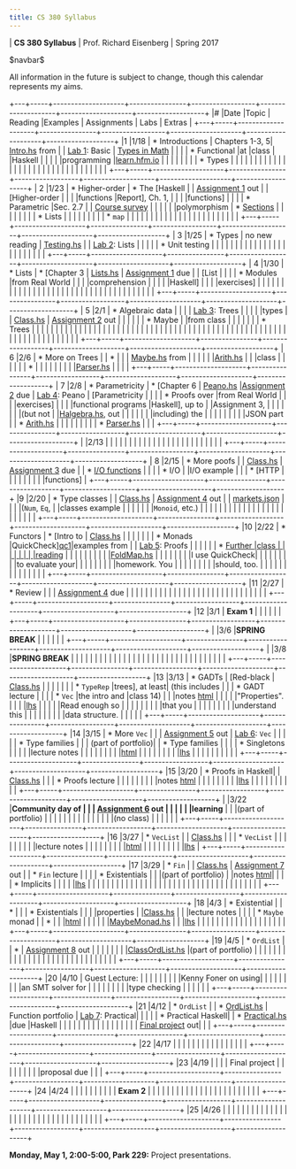 ```yaml
---
title: CS 380 Syllabus
---
```


<div id="header">

| **CS 380 Syllabus**
| Prof. Richard Eisenberg
| Spring 2017

</div>

\$navbar\$

All information in the future is subject to change, though this calendar
represents my aims.

+---+-----+--------------------+----------------+------------------+--------------------+--------------------+-------------------+
|\# |Date |Topic               | Reading        |Examples          |  Assignments       |   Labs             |  Extras           |
+---+-----+--------------------+----------------+------------------+--------------------+--------------------+-------------------+
|1  |1/18 | * Introductions    | Chapters 1-3, 5| [Intro.hs] from  |                    |  [Lab 1]\: Basic   | [Types in Math]   |
|   |     | * Functional       |at              |class             |                    |Haskell             |                   |
|   |     |programming         |[learn.hfm.io]  |                  |                    |                    |                   |
|   |     | * Types            |                |                  |                    |                    |                   |
|   |     |                    |                |                  |                    |                    |                   |
|   |     |                    |                |                  |                    |                    |                   |
|   |     |                    |                |                  |                    |                    |                   |
+---+-----+--------------------+----------------+------------------+--------------------+--------------------+-------------------+
| 2 |1/23 | * Higher-order     | * The [Haskell |                  | [Assignment 1] out |                    | [Higher-order     |
|   |     |functions           |Report], Ch. 1, |                  |                    |                    |functions]         |
|   |     | * Parametric       |Sec. 2.7        |                  | [Course survey]    |                    |                   |
|   |     |polymorphism        | * [Sections]   |                  |                    |                    |                   |
|   |     | * Lists            |                |                  |                    |                    |                   |
|   |     | * `map`            |                |                  |                    |                    |                   |
|   |     |                    |                |                  |                    |                    |                   |
|   |     |                    |                |                  |                    |                    |                   |
+---+-----+--------------------+----------------+------------------+--------------------+--------------------+-------------------+
| 3 |1/25 | * Types            | no new reading | [Testing.hs]     |                    |  [Lab 2]\: Lists   |                   |
|   |     | * Unit testing     |                |                  |                    |                    |                   |
|   |     |                    |                |                  |                    |                    |                   |
|   |     |                    |                |                  |                    |                    |                   |
+---+-----+--------------------+----------------+------------------+--------------------+--------------------+-------------------+
| 4 |1/30 | * Lists            | * [Chapter 3   | [Lists.hs]       | [Assignment 1] due |                    | [List             |
|   |     | * Modules          |from Real World |                  |                    |                    |comprehension      |
|   |     |                    |Haskell]        |                  |                    |                    |exercises]         |
|   |     |                    |                |                  |                    |                    |                   |
|   |     |                    |                |                  |                    |                    |                   |
|   |     |                    |                |                  |                    |                    |                   |
|   |     |                    |                |                  |                    |                    |                   |
+---+-----+--------------------+----------------+------------------+--------------------+--------------------+-------------------+
| 5 |2/1  | * Algebraic data   |                |                  |                    | [Lab 3]\: Trees    |                   |
|   |     |types               |                | [Class.hs][05c]  | [Assignment 2] out |                    |                   |
|   |     | * Maybe            |                |from class        |                    |                    |                   |
|   |     | * Trees            |                |                  |                    |                    |                   |
|   |     |                    |                |                  |                    |                    |                   |
|   |     |                    |                |                  |                    |                    |                   |
|   |     |                    |                |                  |                    |                    |                   |
|   |     |                    |                |                  |                    |                    |                   |
|   |     |                    |                |                  |                    |                    |                   |
|   |     |                    |                |                  |                    |                    |                   |
|   |     |                    |                |                  |                    |                    |                   |
+---+-----+--------------------+----------------+------------------+--------------------+--------------------+-------------------+
| 6 |2/6  | * More on Trees    |                | *                |                    |                    | [Maybe.hs] from   |
|   |     |                    |                |[Arith.hs][ar1]   |                    |                    |class              |
|   |     |                    |                | *                |                    |                    |                   |
|   |     |                    |                |[Parser.hs][pa1]  |                    |                    |                   |
+---+-----+--------------------+----------------+------------------+--------------------+--------------------+-------------------+
| 7 |2/8  | * Parametricity    | * [Chapter 6   | [Peano.hs]       |[Assignment 2] due  | [Lab 4]\: Peano    | [Parametricity    |
|   |     | * Proofs over      |from Real World |                  |                    |                    |exercises]         |
|   |     |functional programs |Haskell], up to |                  |Assignment 3,       |                    |                   |
|   |     |                    |(but not        |                  |[Halgebra.hs], out  |                    |                   |
|   |     |                    |including) the  |                  |                    |                    |                   |
|   |     |                    |JSON part       |                  | * [Arith.hs][ar2]  |                    |                   |
|   |     |                    |                |                  | * [Parser.hs][pa2] |                    |                   |
+---+-----+--------------------+----------------+------------------+--------------------+--------------------+-------------------+
|   |2/13 |                    |                |                  |                    |                    |                   |
|   |     |                    |                |                  |                    |                    |                   |
|   |     |                    |                |                  |                    |                    |                   |
+---+-----+--------------------+----------------+------------------+--------------------+--------------------+-------------------+
| 8 |2/15 | * More poofs       |                | [Class.hs][c8]   | [Assignment 3] due |                    | * [I/O functions] |
|   |     | * I/O              |                |I/O example       |                    |                    | * [HTTP           |
|   |     |                    |                |                  |                    |                    |functions]         |
+---+-----+--------------------+----------------+------------------+--------------------+--------------------+-------------------+
|9  |2/20 | * Type classes     |                | [Class.hs][c9]   | [Assignment 4] out |                    | [markets.json]    |
|   |     |(`Num`, `Eq`,       |                |classes example   |                    |                    |                   |
|   |     |`Monoid`, etc.)     |                |                  |                    |                    |                   |
|   |     |                    |                |                  |                    |                    |                   |
|   |     |                    |                |                  |                    |                    |                   |
+---+-----+--------------------+----------------+------------------+--------------------+--------------------+-------------------+
|10 |2/22 | * Functors         |  * [Intro to   | [Class.hs][c10]  |                    |                    |                   |
|   |     | * Monads           |QuickCheck][qc1]|examples from     |                    | [Lab 5]\: Proofs   |                   |
|   |     |                    |  * [Further    |class             |                    |                    |                   |
|   |     |                    |reading][qc2]   |                  |                    |                    |                   |
|   |     |                    |                |[FoldMap.hs]      |                    |                    |                   |
|   |     |                    |I use QuickCheck|                  |                    |                    |                   |
|   |     |                    |to evaluate your|                  |                    |                    |                   |
|   |     |                    |homework. You   |                  |                    |                    |                   |
|   |     |                    |should, too.    |                  |                    |                    |                   |
|   |     |                    |                |                  |                    |                    |                   |
+---+-----+--------------------+----------------+------------------+--------------------+--------------------+-------------------+
|11 |2/27 | * Review           |                |                  | [Assignment 4] due |                    |                   |
|   |     |                    |                |                  |                    |                    |                   |
|   |     |                    |                |                  |                    |                    |                   |
|   |     |                    |                |                  |                    |                    |                   |
+---+-----+--------------------+----------------+------------------+--------------------+--------------------+-------------------+
|12 |3/1  |  **Exam 1**        |                |                  |                    |                    |                   |
+---+-----+--------------------+----------------+------------------+--------------------+--------------------+-------------------+
|   |3/6  |**SPRING BREAK**    |                |                  |                    |                    |                   |
+---+-----+--------------------+----------------+------------------+--------------------+--------------------+-------------------+
|   |3/8  |**SPRING BREAK**    |                |                  |                    |                    |                   |
|   |     |                    |                |                  |                    |                    |                   |
|   |     |                    |                |                  |                    |                    |                   |
|   |     |                    |                |                  |                    |                    |                   |
+---+-----+--------------------+----------------+------------------+--------------------+--------------------+-------------------+
|13 |3/13 | * GADTs            | [Red-black     | [Class.hs][c13]  |                    |                    |                   |
|   |     | * `TypeRep`        |trees], at least|   (this includes |                    |                    | * GADT lecture    |
|   |     | * `Vec`            |the intro and   |class 14)         |                    |                    |notes [html][ht13] |
|   |     |                    |"Properties".   |                  |                    |                    |[lhs][lhs13]       |
|   |     |                    |Read enough so  |                  |                    |                    |                   |
|   |     |                    |that you        |                  |                    |                    |                   |
|   |     |                    |understand this |                  |                    |                    |                   |
|   |     |                    |data structure. |                  |                    |                    |                   |
+---+-----+--------------------+----------------+------------------+--------------------+--------------------+-------------------+
|14 |3/15 | * More `Vec`       |                |                  | [Assignment 5] out | [Lab 6]\: `Vec`    |                   |
|   |     | * Type families    |                |                  | (part of portfolio)|                    | * Type families   |
|   |     | * Singletons       |                |                  |                    |                    |lecture notes      |
|   |     |                    |                |                  |                    |                    |[html][ht14]       |
|   |     |                    |                |                  |                    |                    |[lhs][lhs14]       |
|   |     |                    |                |                  |                    |                    |                   |
+---+-----+--------------------+----------------+------------------+--------------------+--------------------+-------------------+
|15 |3/20 | * Proofs in Haskell|                | [Class.hs][c15]  |                    |                    | * Proofs lecture  |
|   |     |                    |                |                  |                    |                    |notes [html][ht15] |
|   |     |                    |                |                  |                    |                    |[lhs][lhs15]       |
|   |     |                    |                |                  |                    |                    |                   |
+---+-----+--------------------+----------------+------------------+--------------------+--------------------+-------------------+
|   |3/22 |**Community day of  |                |                  | [Assignment 6] out |                    |                   |
|   |     |learning**          |                |                  |(part of portfolio) |                    |                   |
|   |     |                    |                |                  |                    |                    |                   |
|   |     |(no class)          |                |                  |                    |                    |                   |
+---+-----+--------------------+----------------+------------------+--------------------+--------------------+-------------------+
|16 |3/27 | * `VecList`        |                | [Class.hs][c16]  |                    |                    | * `VecList`       |
|   |     |                    |                |                  |                    |                    |lecture notes      |
|   |     |                    |                |                  |                    |                    |[html][ht152]      |
|   |     |                    |                |                  |                    |                    |[lhs][lhs152]      |
+---+-----+--------------------+----------------+------------------+--------------------+--------------------+-------------------+
|17 |3/29 | * `Fin`            |                | [Class.hs][c17]  | [Assignment 7] out |                    | * `Fin` lecture   |
|   |     | * Existentials     |                |                  |(part of portfolio) |                    |notes [html][htfin]|
|   |     | * Implicits        |                |                  |                    |                    |[lhs][lhsfin]      |
|   |     |                    |                |                  |                    |                    |                   |
|   |     |                    |                |                  |                    |                    |                   |
|   |     |                    |                |                  |                    |                    |                   |
|   |     |                    |                |                  |                    |                    |                   |
+---+-----+--------------------+----------------+------------------+--------------------+--------------------+-------------------+
|18 |4/3  | * Existential      |                | *                |                    |                    | * Existentials    |
|   |     |properties          |                |[Class.hs][c18]   |                    |                    |lecture notes      |
|   |     | * `Maybe` monad    |                | *                |                    |                    |[html][htex]       |
|   |     |                    |                |[MaybeMonad.hs]   |                    |                    |[lhs][lhsex]       |
|   |     |                    |                |                  |                    |                    |                   |
|   |     |                    |                |                  |                    |                    |                   |
+---+-----+--------------------+----------------+------------------+--------------------+--------------------+-------------------+
|19 |4/5  | * `OrdList`        |                | *                | [Assignment 8] out |                    |                   |
|   |     |                    |                |[ClassOrdList.hs] |(part of portfolio) |                    |                   |
|   |     |                    |                |                  |                    |                    |                   |
|   |     |                    |                |                  |                    |                    |                   |
|   |     |                    |                |                  |                    |                    |                   |
+---+-----+--------------------+----------------+------------------+--------------------+--------------------+-------------------+
|20 |4/10 | Guest Lecture:     |                |                  |                    |                    |                   |
|   |     |Kenny Foner on using|                |                  |                    |                    |                   |
|   |     |an SMT solver for   |                |                  |                    |                    |                   |
|   |     |type checking       |                |                  |                    |                    |                   |
+---+-----+--------------------+----------------+------------------+--------------------+--------------------+-------------------+
|21 |4/12 | * `OrdList`        |                | * [OrdList.hs]   | Function portfolio | [Lab 7]\: Practical|                   |
|   |     | * Practical Haskell|                | * [Practical.hs] |due                 |Haskell             |                   |
|   |     |                    |                |                  |                    |                    |                   |
|   |     |                    |                |                  | [Final project] out|                    |                   |
+---+-----+--------------------+----------------+------------------+--------------------+--------------------+-------------------+
|22 |4/17 |                    |                |                  |                    |                    |                   |
|   |     |                    |                |                  |                    |                    |                   |
+---+-----+--------------------+----------------+------------------+--------------------+--------------------+-------------------+
|23 |4/19 |                    |                |                  | Final project      |                    |                   |
|   |     |                    |                |                  |proposal due        |                    |                   |
+---+-----+--------------------+----------------+------------------+--------------------+--------------------+-------------------+
|24 |4/24 |                    |                |                  |                    |                    |                   |
|   |     | **Exam 2**         |                |                  |                    |                    |                   |
|   |     |                    |                |                  |                    |                    |                   |
|   |     |                    |                |                  |                    |                    |                   |
+---+-----+--------------------+----------------+------------------+--------------------+--------------------+-------------------+
|25 |4/26 |                    |                |                  |                    |                    |                   |
|   |     |                    |                |                  |                    |                    |                   |
|   |     |                    |                |                  |                    |                    |                   |
|   |     |                    |                |                  |                    |                    |                   |
+---+-----+--------------------+----------------+------------------+--------------------+--------------------+-------------------+

**Monday, May 1, 2:00-5:00, Park 229:** Project presentations.

[learn.hfm.io]: http://learn.hfm.io/
[Types in math]: 01/types.pdf
[Lab 1]: labs/Lab01.hs
[Haskell Report]: https://www.haskell.org/onlinereport/haskell2010/
[Sections]: https://wiki.haskell.org/Section_of_an_infix_operator
[Assignment 1]: hw01/Intro.hs
[Higher-order functions]: 02/exercises.pdf
[Intro.hs]: 01/Intro.hs
[Course survey]: https://docs.google.com/forms/d/e/1FAIpQLScwTPjvehHXtIR0j14ygq_72_ZULOFhajYMp_d79621bT1lRA/viewform
[Testing.hs]: 03/Testing.hs
[Lab 2]: labs/Lab02.hs
[Chapter 3 from Real World Haskell]: http://book.realworldhaskell.org/read/defining-types-streamlining-functions.html
[List comprehension exercises]: 04/exercises.pdf
[Lists.hs]: 04/Lists.hs
[Lab 3]: labs/Lab03.hs
[Assignment 2]: hw02/Hw02.hs
[05c]: 05/Class.hs
[ar1]: 06/Arith.hs
[pa1]: 06/Parser.hs
[Maybe.hs]: 06/Maybe.hs
[Chapter 6 from Real World Haskell]: http://book.realworldhaskell.org/read/using-typeclasses.html
[Lab 4]: labs/Lab04.html
[Peano.hs]: 07/Peano.hs
[Parametricity exercises]: 07/parametricity.pdf
[Halgebra.hs]: hw03/Halgebra.hs
[Assignment 3]: hw03/Halgebra.hs
[ar2]: hw03/Arith.hs
[pa2]: hw03/Parser.hs
[c8]: 08/Class.hs
[I/O functions]: http://hackage.haskell.org/package/base-4.9.1.0/docs/System-IO.html
[HTTP functions]: http://hackage.haskell.org/package/HTTP-4000.3.5/docs/Network-HTTP.html
[HTTP example]: 08/Lab.hs
[Assignment 4]: 09/markets.pdf
[markets.json]: 09/markets.json
[c9]: 09/Class.hs
[qc1]: https://www.schoolofhaskell.com/user/pbv/an-introduction-to-quickcheck-testing
[qc2]: https://www.stuartgunter.org/posts/intro-to-quickcheck/
[Lab 5]: labs/Lab05.html
[c10]: 10/Class.hs
[FoldMap.hs]: 10/FoldMap.hs
[Red-black trees]: https://en.wikipedia.org/wiki/Red%E2%80%93black_tree
[ht13]: 13/GADTs.html
[lhs13]: 13/GADTs.md.lhs
[c13]: 13/Class.hs
[Lab 6]: labs/Lab06.html
[Assignment 5]: hw05/hw05.html
[ht14]: 14/TypeFamilies.html
[lhs14]: 14/TypeFamilies.md.lhs
[ht15]: 15/Proofs.html
[lhs15]: 15/Proofs.md.lhs
[c15]: 15/Class.hs
[ht152]: 15/VecList.html
[lhs152]: 15/VecList.md.lhs
[Assignment 6]: hw06/hw06.html
[c16]: 16/Class.hs
[Assignment 7]: hw07/hw07.html
[c17]: 17/Class.hs
[htfin]: 17/Fin.html
[lhsfin]: 17/Fin.md.lhs
[htex]: 17/Existentials.html
[lhsex]: 17/Existentials.md.lhs
[c18]: 18/Class.hs
[MaybeMonad.hs]: 18/MaybeMonad.hs
[ClassOrdList.hs]: 19/ClassOrdList.hs
[Assignment 8]: hw08/hw08.html
[Final project]: hw09/final.html
[Lab 7]: labs/Lab07.html
[Practical.hs]: 20/Practical.hs
[OrdList.hs]: 20/ClassOrdList.hs

